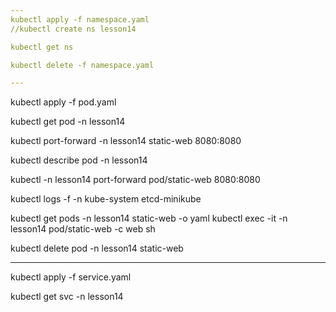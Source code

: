 ```yaml
---
kubectl apply -f namespace.yaml
//kubectl create ns lesson14

kubectl get ns

kubectl delete -f namespace.yaml

---
```

kubectl apply -f pod.yaml

kubectl get pod -n lesson14

kubectl port-forward  -n lesson14 static-web 8080:8080

kubectl describe pod -n lesson14

kubectl -n lesson14 port-forward pod/static-web 8080:8080

kubectl logs -f -n kube-system etcd-minikube

kubectl get pods -n lesson14 static-web -o yaml
kubectl exec -it -n lesson14 pod/static-web -c web sh

kubectl delete pod -n lesson14 static-web

---

kubectl apply -f service.yaml

kubectl get svc -n lesson14

